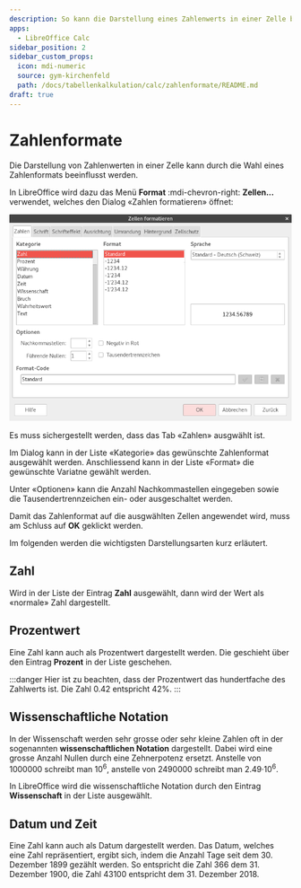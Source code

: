 ```yaml
---
description: So kann die Darstellung eines Zahlenwerts in einer Zelle beeinflusst werden.
apps:
  - LibreOffice Calc
sidebar_position: 2
sidebar_custom_props:
  icon: mdi-numeric
  source: gym-kirchenfeld
  path: /docs/tabellenkalkulation/calc/zahlenformate/README.md
draft: true
---
```


# Zahlenformate



Die Darstellung von Zahlenwerten in einer Zelle kann durch die Wahl eines Zahlenformats beeinflusst werden.

In LibreOffice wird dazu das Menü __Format__ :mdi-chevron-right: __Zellen...__ verwendet, welches den Dialog «Zahlen formatieren» öffnet:

![](./images/format.lo.png)

Es muss sichergestellt werden, dass das Tab «Zahlen» ausgwählt ist.

Im Dialog kann in der Liste «Kategorie» das gewünschte Zahlenformat ausgewählt werden. Anschliessend kann in der Liste «Format» die gewünschte Variatne gewählt werden.

Unter «Optionen» kann die Anzahl Nachkommastellen eingegeben sowie die Tausendertrennzeichen ein- oder ausgeschaltet werden.

Damit das Zahlenformat auf die ausgwählten Zellen angewendet wird, muss am Schluss auf __OK__ geklickt werden.

Im folgenden werden die wichtigsten Darstellungsarten kurz erläutert.

## Zahl

Wird in der Liste der Eintrag __Zahl__ ausgewählt, dann wird der Wert als «normale» Zahl dargestellt.

## Prozentwert

Eine Zahl kann auch als Prozentwert dargestellt werden. Die geschieht über den Eintrag __Prozent__ in der Liste geschehen.

:::danger
Hier ist zu beachten, dass der Prozentwert das hundertfache des Zahlwerts ist. Die Zahl 0.42 entspricht 42%.
:::

## Wissenschaftliche Notation

In der Wissenschaft werden sehr grosse oder sehr kleine Zahlen oft in der sogenannten **wissenschaftlichen Notation** dargestellt. Dabei wird eine grosse Anzahl Nullen durch eine Zehnerpotenz ersetzt. Anstelle von 1000000 schreibt man 10<sup>6</sup>, anstelle von 2490000 schreibt man 2.49&middot;10<sup>6</sup>.

In LibreOffice wird die wissenschaftliche Notation durch den Eintrag __Wissenschaft__ in der Liste ausgewählt.

## Datum und Zeit

Eine Zahl kann auch als Datum dargestellt werden. Das Datum, welches eine Zahl repräsentiert, ergibt sich, indem die Anzahl Tage seit dem 30. Dezember 1899 gezählt werden. So entspricht die Zahl 366 dem 31. Dezember 1900, die Zahl 43100 entspricht dem 31. Dezember 2018.
